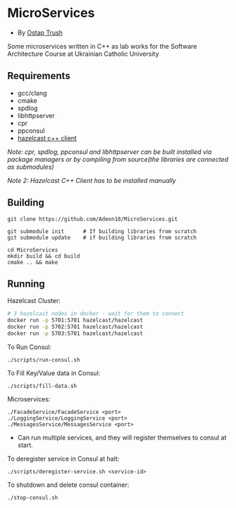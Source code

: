 # MicroServices
- By [Ostap Trush](https://github.com/Adeon18)

Some microservices written in C++ as lab works for the Software Architecture Course at Ukrainian Catholic University

## Requirements
- gcc/clang
- cmake
- spdlog
- libhttpserver
- cpr
- ppconsul
- [hazelcast c++ client](https://github.com/hazelcast/hazelcast-cpp-client)

_Note: cpr, spdlog, ppconsul and libhttpserver can be built installed via package managers or by compiling from
source(the libraries are connected as submodules)_

_Note 2: Hazelcast C++ Client has to be installed manually_

## Building

```
git clone https://github.com/Adeon18/MicroServices.git

git submodule init      # If building libraries from scratch
git submodule update    # if building libraries from scratch

cd MicroServices
mkdir build && cd build
cmake .. && make
```

## Running

Hazelcast Cluster:
```sh
# 3 hazelcast nodes in docker - wait for them to connect
docker run -p 5701:5701 hazelcast/hazelcast
docker run -p 5702:5701 hazelcast/hazelcast
docker run -p 5703:5701 hazelcast/hazelcast
```

To Run Consul:
```shell
./scripts/run-consul.sh
```

To Fill Key/Value data in Consul:
```shell
./scripts/fill-data.sh
```

Microservices:
```shell
./FacadeService/FacadeService <port>
./LoggingService/LoggingService <port>
./MessagesService/MessagesService <port>
```
- Can run multiple services, and they will register themselves to consul at start.


To deregister service in Consul at halt:
```shell
./scripts/deregister-service.sh <service-id>
```

To shutdown and delete consul container:
```shell
./stop-consul.sh
```
